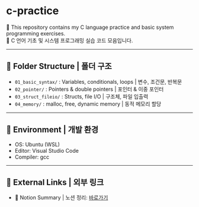 # c-practice

🧠 This repository contains my C language practice and basic system programming exercises.  
🧠 C 언어 기초 및 시스템 프로그래밍 실습 코드 모음입니다.

---

## 📂 Folder Structure | 폴더 구조

- `01_basic_syntax/` : Variables, conditionals, loops | 변수, 조건문, 반복문
- `02_pointer/` : Pointers & double pointers | 포인터 & 이중 포인터
- `03_struct_fileio/` : Structs, file I/O | 구조체, 파일 입출력
- `04_memory/` : malloc, free, dynamic memory | 동적 메모리 할당

---

## 🔧 Environment | 개발 환경

- OS: Ubuntu (WSL)
- Editor: Visual Studio Code
- Compiler: gcc

---

## 🔗 External Links | 외부 링크
- 📒 Notion Summary | 노션 정리: [바로가기](https://www.notion.so/1c6740684c3c8095a16ef2caddb81202)
